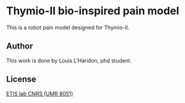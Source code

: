 # Thymio-II bio-inspired pain model

This is a robot pain model designed for Thymio-II.


## Author
This work is done by Louis L'Haridon, phd student.

## License
[ETIS lab CNRS (UMR 8051)](https://www.etis-lab.fr/)
